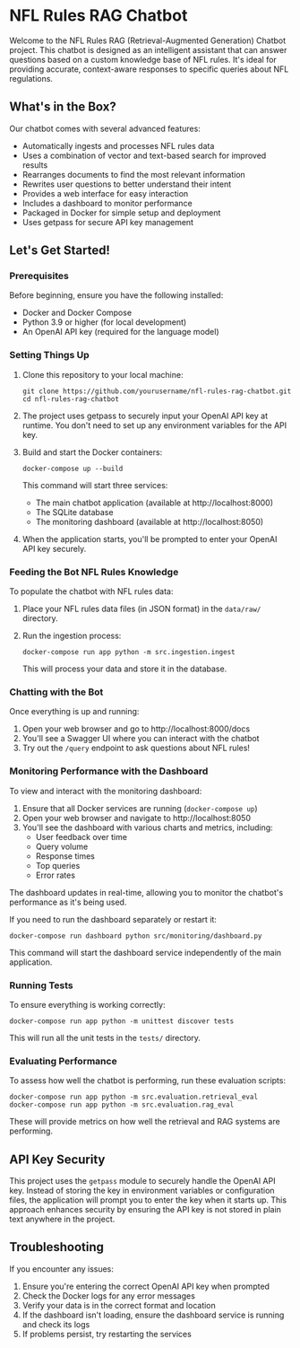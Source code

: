 # NFL Rules RAG Chatbot

Welcome to the NFL Rules RAG (Retrieval-Augmented Generation) Chatbot project. This chatbot is designed as an intelligent assistant that can answer questions based on a custom knowledge base of NFL rules. It's ideal for providing accurate, context-aware responses to specific queries about NFL regulations.

## What's in the Box?

Our chatbot comes with several advanced features:
- Automatically ingests and processes NFL rules data
- Uses a combination of vector and text-based search for improved results
- Rearranges documents to find the most relevant information
- Rewrites user questions to better understand their intent
- Provides a web interface for easy interaction
- Includes a dashboard to monitor performance
- Packaged in Docker for simple setup and deployment
- Uses getpass for secure API key management

## Let's Get Started!

### Prerequisites

Before beginning, ensure you have the following installed:
- Docker and Docker Compose
- Python 3.9 or higher (for local development)
- An OpenAI API key (required for the language model)

### Setting Things Up

1. Clone this repository to your local machine:
   ```
   git clone https://github.com/yourusername/nfl-rules-rag-chatbot.git
   cd nfl-rules-rag-chatbot
   ```

2. The project uses getpass to securely input your OpenAI API key at runtime. You don't need to set up any environment variables for the API key.

3. Build and start the Docker containers:
   ```
   docker-compose up --build
   ```

   This command will start three services:
   - The main chatbot application (available at http://localhost:8000)
   - The SQLite database
   - The monitoring dashboard (available at http://localhost:8050)

4. When the application starts, you'll be prompted to enter your OpenAI API key securely.

### Feeding the Bot NFL Rules Knowledge

To populate the chatbot with NFL rules data:

1. Place your NFL rules data files (in JSON format) in the `data/raw/` directory.

2. Run the ingestion process:
   ```
   docker-compose run app python -m src.ingestion.ingest
   ```

   This will process your data and store it in the database.

### Chatting with the Bot

Once everything is up and running:

1. Open your web browser and go to http://localhost:8000/docs
2. You'll see a Swagger UI where you can interact with the chatbot
3. Try out the `/query` endpoint to ask questions about NFL rules!

### Monitoring Performance with the Dashboard

To view and interact with the monitoring dashboard:

1. Ensure that all Docker services are running (`docker-compose up`)
2. Open your web browser and navigate to http://localhost:8050
3. You'll see the dashboard with various charts and metrics, including:
   - User feedback over time
   - Query volume
   - Response times
   - Top queries
   - Error rates

The dashboard updates in real-time, allowing you to monitor the chatbot's performance as it's being used.

If you need to run the dashboard separately or restart it:

```
docker-compose run dashboard python src/monitoring/dashboard.py
```

This command will start the dashboard service independently of the main application.

### Running Tests

To ensure everything is working correctly:

```
docker-compose run app python -m unittest discover tests
```

This will run all the unit tests in the `tests/` directory.

### Evaluating Performance

To assess how well the chatbot is performing, run these evaluation scripts:

```
docker-compose run app python -m src.evaluation.retrieval_eval
docker-compose run app python -m src.evaluation.rag_eval
```

These will provide metrics on how well the retrieval and RAG systems are performing.

## API Key Security

This project uses the `getpass` module to securely handle the OpenAI API key. Instead of storing the key in environment variables or configuration files, the application will prompt you to enter the key when it starts up. This approach enhances security by ensuring the API key is not stored in plain text anywhere in the project.

## Troubleshooting

If you encounter any issues:
1. Ensure you're entering the correct OpenAI API key when prompted
2. Check the Docker logs for any error messages
3. Verify your data is in the correct format and location
4. If the dashboard isn't loading, ensure the dashboard service is running and check its logs
5. If problems persist, try restarting the services

